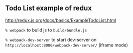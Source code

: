 ## Todo List example of redux

http://redux.js.org/docs/basics/ExampleTodoList.html

`% webpack` to build js to `build/bundle.js`

`% webpack-dev-server` to start dev-server on `http://localhost:8080/webpack-dev-server/`
(iframe mode)
